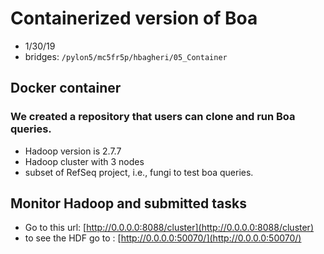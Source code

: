 # Containerized version of Boa

* 1/30/19
* bridges: ```/pylon5/mc5fr5p/hbagheri/05_Container```



## Docker container
### We created a repository that users can clone and run Boa queries.
  * Hadoop version is 2.7.7
  * Hadoop cluster with 3 nodes
  * subset of RefSeq project, i.e., fungi to test boa queries.

## Monitor Hadoop and submitted tasks
* Go to this url:
[http://0.0.0.0:8088/cluster](http://0.0.0.0:8088/cluster)
* to see the HDF go to : [http://0.0.0.0:50070/](http://0.0.0.0:50070/)
